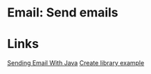 # Email: Send emails

# Links

[Sending Email With Java](https://www.baeldung.com/java-email)
[Create library example](https://thegreatapi.com/blog/create-a-library-from-scratch/)
